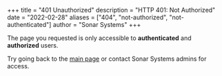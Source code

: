 +++
title = "401 Unauthorized"
description = "HTTP 401: Not Authorized"
date = "2022-02-28"
aliases = ["404", "not-authorized", "not-authenticated"]
author = "Sonar Systems"
+++

The page you requested is only accessible to **authenticated** and **authorized** users.

Try going back to the [main page](/) or contact Sonar Systems admins for access.
